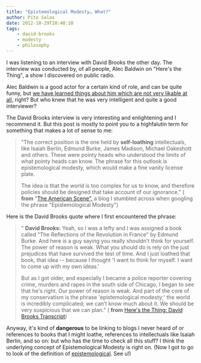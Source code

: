 ```yaml
---
title: "Epistemological Modesty… What?"
author: Pito Salas
date: 2012-10-29T20:48:18
tags:
    - david-brooks
    - modesty
    - philosophy
---
```




I was listening to an interview with David Brooks the other day. The interview
was conducted by, of all people, Alec Baldwin on "Here's the Thing", a show I
discovered on public radio.

Alec Baldwin is a good actor for a certain kind of role, and can be quite
funny, but [we have learned things about him which are not very likable at
all,](<http://www.people.com/people/article/0,,20285148,00.html>) right? But
who knew that he was very intelligent and quite a good interviewer?

The David Brooks interview is very interesting and enlightening and I
recommend it. But this post is mostly to point you to a highfalutin term for
something that makes a lot of sense to me:

> "The correct position is the one held by **self-loathing** intellectuals,
> like Isaiah Berlin, Edmund Burke, James Madison, Michael Oakeshott and
> others. These were pointy heads who understood the limits of what pointy
> heads can know. The phrase for this outlook is epistemological modesty,
> which would make a fine vanity license plate.
>
> The idea is that the world is too complex for us to know, and therefore
> policies should be designed that take account of our ignorance." ( **from**
> "[The American
> Scene",](<http://theamericanscene.com/2009/02/20/epistemological-modesty>) a
> blog I stumbled across when googling the phrase "Epistemological Modesty")

Here is the David Brooks quote where I first encountered the phrase:

> " **David Brooks:** Yeah, so I was a lefty and I was assigned a book called
> "The Reflections of the Revolution in France" by Edmund Burke. And here is a
> guy saying you really shouldn't think for yourself. The power of reason is
> weak. What you should do is rely on the just prejudices that have survived
> the test of time. And I just loathed that book, that idea -- because I
> thought 'I want to think for myself. I want to come up with my own ideas.'
>
> But as I got older, and especially I became a police reporter covering
> crime, murders and rapes in the south side of Chicago, I began to see that
> he's right. Our power of reason is weak. And part of the core of my
> conservatism is the phrase 'epistemological modesty;' the world is
> incredibly complicated; we can’t know much about it. We should be very
> suspicious that we can plan." ( **from** [Here's the Thing: David Brooks
> Transcript](<http://www.wnyc.org/shows/heresthething/2012/oct/08/transcript/>))

Anyway, it's kind of **dangerous** to be linking to blogs I never heard of or
references to books that I might loathe, references to intellectuals like
Isaiah Berlin, and so on: but who has the time to check all this stuff? I
think the underlying concept of Epistemological Modesty is right on. (Now I
got to go to look of the definition of
[epistemological](<http://en.wikipedia.org/wiki/Epistemology>). See u!)


